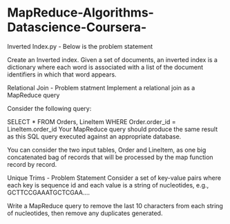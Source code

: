 MapReduce-Algorithms-Datascience-Coursera-
==========================================
Inverted Index.py - Below is the problem statement

Create an Inverted index. Given a set of documents, an inverted index is a dictionary where each word is associated with a 
list of the document identifiers in which that word appears.


Relational Join - Problem statment
Implement a relational join as a MapReduce query

Consider the following query:

SELECT * 
FROM Orders, LineItem 
WHERE Order.order_id = LineItem.order_id
Your MapReduce query should produce the same result as this SQL query executed against an appropriate database.

You can consider the two input tables, Order and LineItem, as one big concatenated bag 
of records that will be processed by the map function record by record.

Unique Trims - Problem Statement
Consider a set of key-value pairs where each key is sequence id and each value is a string of nucleotides, 
e.g., GCTTCCGAAATGCTCGAA....

Write a MapReduce query to remove the last 10 characters from each string of nucleotides, then remove any duplicates 
generated.
